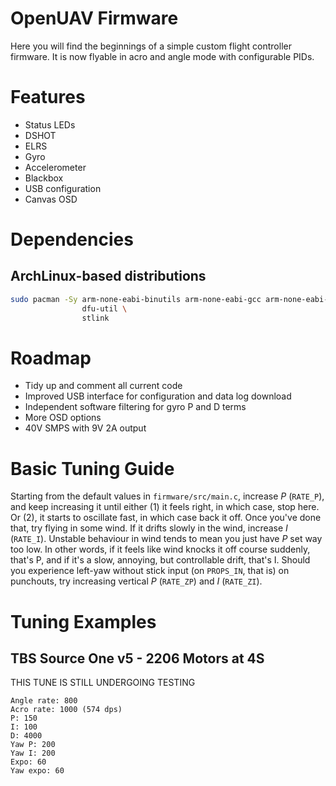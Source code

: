 # OpenUAV Firmware
Here you will find the beginnings of a simple custom flight controller
firmware. It is now flyable in acro and angle mode with configurable PIDs.

# Features
* Status LEDs
* DSHOT
* ELRS
* Gyro
* Accelerometer
* Blackbox
* USB configuration
* Canvas OSD

# Dependencies

## ArchLinux-based distributions

```sh
sudo pacman -Sy arm-none-eabi-binutils arm-none-eabi-gcc arm-none-eabi-newlib \
                dfu-util \
                stlink
```

# Roadmap
* Tidy up and comment all current code
* Improved USB interface for configuration and data log download
* Independent software filtering for gyro P and D terms
* More OSD options
* 40V SMPS with 9V 2A output

# Basic Tuning Guide

Starting from the default values in `firmware/src/main.c`, increase _P_ (`RATE_P`), and keep increasing it until either (1) it feels right, in which case, stop here. Or (2), it starts to oscillate fast, in which case back it off. Once you've done that, try flying in some wind. If it drifts slowly in the wind, increase _I_ (`RATE_I`). Unstable behaviour in wind tends to mean you just have _P_ set way too low. In other words, if it feels like wind knocks it off course suddenly, that's P, and if it's a slow, annoying, but controllable drift, that's I. Should you experience left-yaw without stick input (on `PROPS_IN`, that is) on punchouts, try increasing vertical _P_ (`RATE_ZP`) and _I_ (`RATE_ZI`).

# Tuning Examples

## TBS Source One v5 - 2206 Motors at 4S

THIS TUNE IS STILL UNDERGOING TESTING
```
Angle rate: 800
Acro rate: 1000 (574 dps)
P: 150
I: 100
D: 4000
Yaw P: 200
Yaw I: 200
Expo: 60
Yaw expo: 60
```
